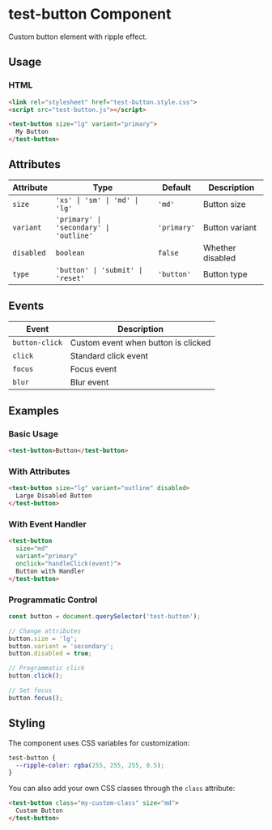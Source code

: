 # test-button Component

Custom button element with ripple effect.

## Usage

### HTML

```html
<link rel="stylesheet" href="test-button.style.css">
<script src="test-button.js"></script>

<test-button size="lg" variant="primary">
  My Button
</test-button>
```

## Attributes

| Attribute  | Type                                    | Default     | Description      |
| ---------- | --------------------------------------- | ----------- | ---------------- |
| `size`     | `'xs' \| 'sm' \| 'md' \| 'lg'`          | `'md'`      | Button size      |
| `variant`  | `'primary' \| 'secondary' \| 'outline'` | `'primary'` | Button variant   |
| `disabled` | `boolean`                               | `false`     | Whether disabled |
| `type`     | `'button' \| 'submit' \| 'reset'`       | `'button'`  | Button type      |

## Events

| Event          | Description                         |
| -------------- | ----------------------------------- |
| `button-click` | Custom event when button is clicked |
| `click`        | Standard click event                |
| `focus`        | Focus event                         |
| `blur`         | Blur event                          |

## Examples

### Basic Usage

```html
<test-button>Button</test-button>
```

### With Attributes

```html
<test-button size="lg" variant="outline" disabled>
  Large Disabled Button
</test-button>
```

### With Event Handler

```html
<test-button
  size="md"
  variant="primary"
  onclick="handleClick(event)">
  Button with Handler
</test-button>
```

### Programmatic Control

```javascript
const button = document.querySelector('test-button');

// Change attributes
button.size = 'lg';
button.variant = 'secondary';
button.disabled = true;

// Programmatic click
button.click();

// Set focus
button.focus();
```

## Styling

The component uses CSS variables for customization:

```css
test-button {
  --ripple-color: rgba(255, 255, 255, 0.5);
}
```

You can also add your own CSS classes through the `class` attribute:

```html
<test-button class="my-custom-class" size="md">
  Custom Button
</test-button>
```
